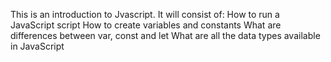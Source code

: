 This is an introduction to Jvascript. It will consist of:
How to run a JavaScript script
How to create variables and constants
What are differences between var, const and let
What are all the data types available in JavaScript
